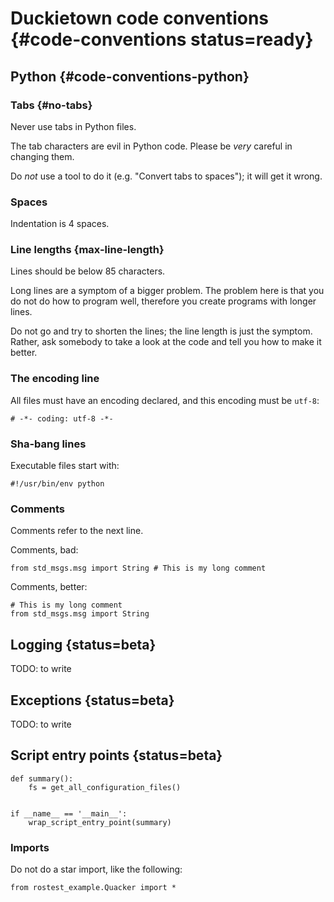 # Duckietown code conventions {#code-conventions status=ready}


## Python {#code-conventions-python}

### Tabs {#no-tabs}

Never use tabs in Python files.

The tab characters are evil in Python code. Please be *very* careful in changing them.

Do *not* use a tool to do it (e.g. "Convert tabs to spaces"); it will get it wrong.

### Spaces

Indentation is 4 spaces.

### Line lengths {max-line-length}

Lines should be below 85 characters.


Long lines are a symptom of a bigger problem. The problem here is that you do not do how to program well,
therefore you create programs with longer lines.

Do not go and try to shorten the lines; the line length is just the symptom. Rather, ask somebody to take a look at the code and tell you how to make it better.


### The encoding line

All files must have an encoding declared, and this encoding must be `utf-8`:

    # -*- coding: utf-8 -*-

### Sha-bang lines

Executable files start with:

    #!/usr/bin/env python

### Comments

Comments refer to the next line.

Comments, bad:

    from std_msgs.msg import String # This is my long comment

Comments, better:

    # This is my long comment
    from std_msgs.msg import String

## Logging {status=beta}

<!--
For logging, import this logger:

    from duckietown_utils import logger
-->

TODO: to write


## Exceptions {status=beta}

TODO: to write


## Script entry points {status=beta}


    def summary():
        fs = get_all_configuration_files()


    if __name__ == '__main__':
        wrap_script_entry_point(summary)

### Imports

Do not do a star import, like the following:

    from rostest_example.Quacker import *
